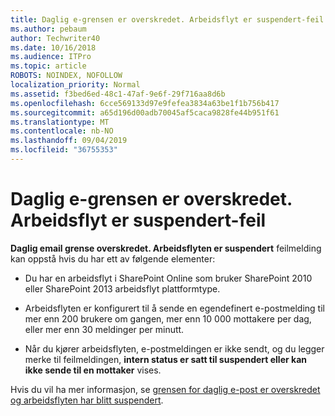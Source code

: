 ```yaml
---
title: Daglig e-grensen er overskredet. Arbeidsflyt er suspendert-feil
ms.author: pebaum
author: Techwriter40
ms.date: 10/16/2018
ms.audience: ITPro
ms.topic: article
ROBOTS: NOINDEX, NOFOLLOW
localization_priority: Normal
ms.assetid: f3bed6ed-48c1-47af-9e6f-29f716aa8d6b
ms.openlocfilehash: 6cce569133d97e9fefea3834a63be1f1b756b417
ms.sourcegitcommit: a65d196d00adb70045af5caca9828fe44b951f61
ms.translationtype: MT
ms.contentlocale: nb-NO
ms.lasthandoff: 09/04/2019
ms.locfileid: "36755353"
---
```

# <a name="daily-email-limit-exceeded-workflow-is-suspended-error"></a>Daglig e-grensen er overskredet. Arbeidsflyt er suspendert-feil

 **Daglig email grense overskredet. Arbeidsflyten er suspendert** feilmelding kan oppstå hvis du har ett av følgende elementer: 
  
- Du har en arbeidsflyt i SharePoint Online som bruker SharePoint 2010 eller SharePoint 2013 arbeidsflyt plattformtype.
    
- Arbeidsflyten er konfigurert til å sende en egendefinert e-postmelding til mer enn 200 brukere om gangen, mer enn 10 000 mottakere per dag, eller mer enn 30 meldinger per minutt.
    
- Når du kjører arbeidsflyten, e-postmeldingen er ikke sendt, og du legger merke til feilmeldingen, **intern status er satt til suspendert eller kan ikke sende til en mottaker** vises. 
    
Hvis du vil ha mer informasjon, se [grensen for daglig e-post er overskredet og arbeidsflyten har blitt suspendert](https://go.microsoft.com/fwlink/?Linkid=2031137).
  
